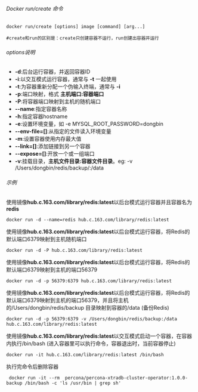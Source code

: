 

###### Docker run/create 命令

```shell
docker run/create [options] image [command] [arg...]

#create和run的区别是：create只创建容器不运行，run创建出容器并运行
```

###### options说明

- **-d**:后台运行容器，并返回容器ID
- **-i**:以交互模式运行容器，通常与 **-t** 一起使用
- **-t**:为容器重新分配一个伪输入终端，通常与 **-i**
- **-p**:端口映射，格式 **主机端口:容器端口**
- **-P**:将容器端口映射到主机的随机端口
- **--name**:指定容器名称
- **-h**:指定容器hostname
- **-e**:设置环境变量，如 -e MYSQL_ROOT_PASSWORD=dongbin
- **--env-file=[]**:从指定的文件读入环境变量
- **-m**:设置容器使用内存最大值
- **--link=[]**:添加链接到另一个容器
- **--expose=[]**:开放一个或一组端口
- **-v**:挂载目录，**主机文件目录:容器文件目录**。eg: -v /Users/dongbin/redis/backup/:/data

###### 示例

使用镜像**hub.c.163.com/library/redis:latest**以后台模式运行容器并且容器名为 **redis**

```properties
docker run -d --name=redis hub.c.163.com/library/redis:latest
```

使用镜像**hub.c.163.com/library/redis:latest**以后台模式运行容器，将Redis的默认端口6379映射到主机随机端口

```properties
docker run -d -P hub.c.163.com/library/redis:latest
```

使用镜像**hub.c.163.com/library/redis:latest**以后台模式运行容器，将Redis的默认端口6379映射到主机的端口56379

```properties
docker run -d -p 56379:6379 hub.c.163.com/library/redis:latest
```

使用镜像**hub.c.163.com/library/redis:latest**以后台模式运行容器，将Redis的默认端口6379映射到主机的端口56379，并且将主机的/Users/dongbin/redis/backup 目录映射到容器的/data (备份Redis)

```properties
docker run -d -p 56379:6379 -v /Users/dongbin/redis/backup:/data hub.c.163.com/library/redis:latest
```

使用镜像**hub.c.163.com/library/redis:latest**以交互模式启动一个容器，在容器内执行/bin/bash (进入容器里可以执行命令，容器退出时，当前容器停止)

```properties
docker run -it hub.c.163.com/library/redis:latest /bin/bash
```

执行完命令后删除容器

```shell
 docker run -it --rm  percona/percona-xtradb-cluster-operator:1.0.0-backup /bin/bash -c 'ls /usr/bin | grep sh'
```

